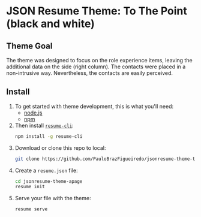 # JSON Resume Theme: To The Point (black and white)

## Theme Goal
The theme was designed to focus on the role experience items, leaving the additional data on the side (right column).
The contacts were placed in a non-intrusive way. Nevertheless, the contacts are easily perceived.

## Install
1. To get started with theme development, this is what you'll need:
   - [node.js](http://howtonode.org/how-to-install-nodejs)
   - [npm](http://howtonode.org/introduction-to-npm)
2. Then install [`resume-cli`](https://github.com/jsonresume/resume-cli):
   ```sh
   npm install -g resume-cli
   ```
3. Download or clone this repo to local:
   ```sh
   git clone https://github.com/PauloBrazFigueiredo/jsonresume-theme-to-the-point-bw
   ```
4. Create a `resume.json` file:
   ```sh
   cd jsonresume-theme-apage
   resume init
   ```
5. Serve your file with the theme:
   ```sh
   resume serve
   ```